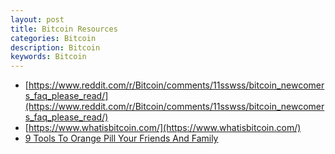 ```yaml
---
layout: post
title: Bitcoin Resources
categories: Bitcoin
description: Bitcoin
keywords: Bitcoin
---
```


- [https://www.reddit.com/r/Bitcoin/comments/11sswss/bitcoin_newcomers_faq_please_read/](https://www.reddit.com/r/Bitcoin/comments/11sswss/bitcoin_newcomers_faq_please_read/)
- [https://www.whatisbitcoin.com/](https://www.whatisbitcoin.com/)
- [9 Tools To Orange Pill Your Friends And Family](https://www.whatisbitcoin.com/culture/tools-to-orange-pill-friends-family)
